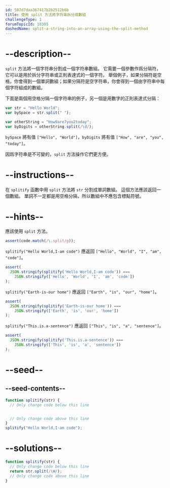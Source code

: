 ```yaml
---
id: 587d7daa367417b2b2512b6b
title: 使用 split 方法將字符串拆分成數組
challengeType: 1
forumTopicId: 18305
dashedName: split-a-string-into-an-array-using-the-split-method
---
```


# --description--

`split` 方法將一個字符串分割成一個字符串數組。 它需要一個參數作爲分隔符，它可以是用於拆分字符串或正則表達式的一個字符。 舉個例子，如果分隔符是空格，你會得到一個單詞數組；如果分隔符是空字符串，你會得到一個由字符串中每個字符組成的數組。

下面是兩個用空格分隔一個字符串的例子，另一個是用數字的正則表達式分隔：

```js
var str = "Hello World";
var bySpace = str.split(" ");

var otherString = "How9are7you2today";
var byDigits = otherString.split(/\d/);
```

`bySpace` 將有值 `["Hello", "World"]`，`byDigits` 將有值 `["How", "are", "you", "today"]`。

因爲字符串是不可變的，`split` 方法操作它們更方便。

# --instructions--

在 `splitify` 函數中用 `split` 方法將 `str` 分割成單詞數組。 這個方法應該返回一個數組。 單詞不一定都是用空格分隔，所以數組中不應包含標點符號。

# --hints--

應該使用 `split` 方法。

```js
assert(code.match(/\.split/g));
```

`splitify("Hello World,I-am code")` 應返回 `["Hello", "World", "I", "am", "code"]`。

```js
assert(
  JSON.stringify(splitify('Hello World,I-am code')) ===
    JSON.stringify(['Hello', 'World', 'I', 'am', 'code'])
);
```

`splitify("Earth-is-our home")` 應返回 `["Earth", "is", "our", "home"]`。

```js
assert(
  JSON.stringify(splitify('Earth-is-our home')) ===
    JSON.stringify(['Earth', 'is', 'our', 'home'])
);
```

`splitify("This.is.a-sentence")` 應返回 `["This", "is", "a", "sentence"]`。

```js
assert(
  JSON.stringify(splitify('This.is.a-sentence')) ===
    JSON.stringify(['This', 'is', 'a', 'sentence'])
);
```

# --seed--

## --seed-contents--

```js
function splitify(str) {
  // Only change code below this line


  // Only change code above this line
}
splitify("Hello World,I-am code");
```

# --solutions--

```js
function splitify(str) {
  // Only change code below this line
  return str.split(/\W/);
  // Only change code above this line
}
```
